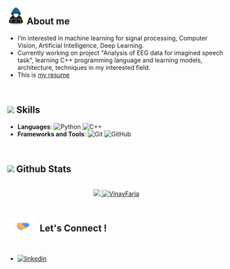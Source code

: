 ## <picture><img src = "https://github.com/0xAbdulKhalid/0xAbdulKhalid/raw/main/assets/mdImages/about_me.gif" width = 40px></picture> **About me**

- I’m interested in machine learning for signal processing, Computer Vision, Artificial Intelligence, Deep Learning.
- Currently working on project "Analysis of EEG data for imagined speech task", learning C++ programming language and learning models, architecture, techniques in my interested field.
- This is [my resume](https://www.linkedin.com/in/vinayfaria/overlay/1635510725966/single-media-viewer/?profileId=ACoAACINwasBGNm6K8qCeRDaioJ9PK5-fvSoEX8)
<br>

## <img src="https://media2.giphy.com/media/QssGEmpkyEOhBCb7e1/giphy.gif?cid=ecf05e47a0n3gi1bfqntqmob8g9aid1oyj2wr3ds3mg700bl&rid=giphy.gif" width ="25"><b> Skills</b>

- **Languages**:
    ![Python](https://img.shields.io/badge/Python%20-%2314354C.svg?style=for-the-badge&logo=python&logoColor=white)
    ![C++](https://img.shields.io/badge/C++%20-%2300599C.svg?style=for-the-badge&logo=c%2B%2B&logoColor=white)
- **Frameworks and Tools**:
    ![Git](https://img.shields.io/badge/git-%23F05033.svg?style=for-the-badge&logo=git&logoColor=white)
    ![GitHub](https://img.shields.io/badge/github-%23121011.svg?style=for-the-badge&logo=github&logoColor=white)
<br>

## <img src="https://media.giphy.com/media/iY8CRBdQXODJSCERIr/giphy.gif" width="35"><b> Github Stats </b>
<br>

<div align="center">
    
<a href="https://github.com/VinayFaria/">
  <img src="https://github-readme-stats.vercel.app/api?username=VinayFaria&include_all_commits=true&count_private=true&show_icons=true&line_height=20&title_color=7A7ADB&icon_color=2234AE&text_color=D3D3D3&bg_color=0,000000,130F40" width="420"/>
  <img src="https://github-readme-stats.vercel.app/api/top-langs?username=VinayFaria&show_icons=true&locale=en&layout=compact&line_height=20&title_color=7A7ADB&icon_color=2234AE&text_color=D3D3D3&bg_color=0,000000,130F40" width="350"  alt="VinayFaria"/>

</a>
</div>
<br>


## <img src="https://github.com/0xAbdulKhalid/0xAbdulKhalid/raw/main/assets/mdImages/handshake.gif" width ="70"><b> Let's Connect !</b>
<br>
<div align='left'>
    
<ul>
    
<li>
<a href="https://linkedin.com/in/VinayFaria](https://www.linkedin.com/in/vinayfaria/" target="_blank">
<img src="https://img.shields.io/badge/linkedin:  VinayFaria-%2300acee.svg?color=405DE6&style=for-the-badge&logo=linkedin&logoColor=white" alt=linkedin style="margin-bottom: 5px;"/>
</a>
</li>
    
</ul>
</div>
<!---
VinayFaria/VinayFaria is a ✨ special ✨ repository because its `README.md` (this file) appears on your GitHub profile.
You can click the Preview link to take a look at your changes.
--->
